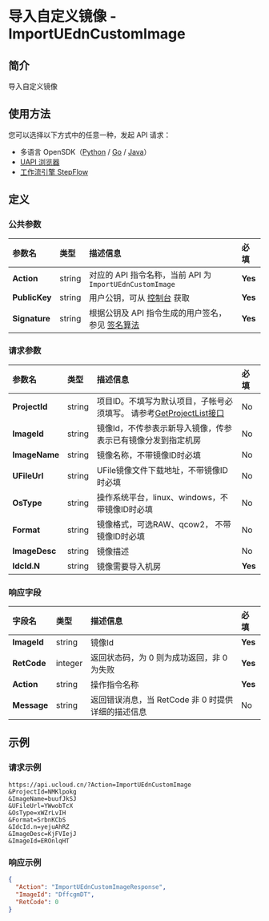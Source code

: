 # 导入自定义镜像 - ImportUEdnCustomImage

## 简介

导入自定义镜像





## 使用方法

您可以选择以下方式中的任意一种，发起 API 请求：
- 多语言 OpenSDK（[Python](https://github.com/ucloud/ucloud-sdk-python3) / [Go](https://github.com/ucloud/ucloud-sdk-go) / [Java](https://github.com/ucloud/ucloud-sdk-java)）
- [UAPI 浏览器](https://console.ucloud.cn/uapi/detail?id=ImportUEdnCustomImage)
- [工作流引擎 StepFlow](https://console.ucloud.cn/stepflow/manage/)

## 定义

### 公共参数

| 参数名 | 类型 | 描述信息 | 必填 |
|:---|:---|:---|:---|
| **Action**     | string  | 对应的 API 指令名称，当前 API 为 `ImportUEdnCustomImage`                        | **Yes** |
| **PublicKey**  | string  | 用户公钥，可从 [控制台](https://console.ucloud.cn/uapi/apikey) 获取                                             | **Yes** |
| **Signature**  | string  | 根据公钥及 API 指令生成的用户签名，参见 [签名算法](api/summary/signature.md)  | **Yes** |

### 请求参数

| 参数名 | 类型 | 描述信息 | 必填 |
|:---|:---|:---|:---|
| **ProjectId** | string | 项目ID。不填写为默认项目，子帐号必须填写。 请参考[GetProjectList接口](api/summary/get_project_list) |No|
| **ImageId** | string | 镜像Id，不传参表示新导入镜像，传参表示已有镜像分发到指定机房 |No|
| **ImageName** | string | 镜像名称，不带镜像ID时必填 |No|
| **UFileUrl** | string | UFile镜像文件下载地址，不带镜像ID时必填 |No|
| **OsType** | string | 操作系统平台，linux、windows，不带镜像ID时必填 |No|
| **Format** | string | 镜像格式，可选RAW、qcow2， 不带镜像ID时必填 |No|
| **ImageDesc** | string | 镜像描述 |No|
| **IdcId.N** | string | 镜像需要导入机房 |**Yes**|

### 响应字段

| 字段名 | 类型 | 描述信息 | 必填 |
|:---|:---|:---|:---|
| **ImageId** | string | 镜像Id |**Yes**|
| **RetCode** | integer | 返回状态码，为 0 则为成功返回，非 0 为失败 |**Yes**|
| **Action** | string | 操作指令名称 |**Yes**|
| **Message** | string | 返回错误消息，当 RetCode 非 0 时提供详细的描述信息 |No|




## 示例

### 请求示例
    
```
https://api.ucloud.cn/?Action=ImportUEdnCustomImage
&ProjectId=NMKlpokg
&ImageName=buufJkSJ
&UFileUrl=YWwobTcX
&OsType=xWZrLvIH
&Format=SrbnKCbS
&IdcId.n=yejuAhRZ
&ImageDesc=KjFVIejJ
&ImageId=EROnlqHT
```

### 响应示例
    
```json
{
  "Action": "ImportUEdnCustomImageResponse",
  "ImageId": "DffcgmDT",
  "RetCode": 0
}
```




